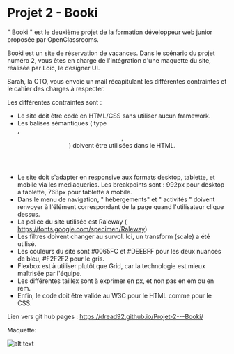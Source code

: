 # Projet 2 - Booki

" Booki " est le deuxième projet de la formation développeur web junior proposée par OpenClassrooms. 

Booki est un site de réservation de vacances. 
Dans le scénario du projet numéro 2, vous êtes en charge de l'intégration d'une maquette du site, réalisée par Loic, le designer UI.

Sarah, la CTO, vous envoie un mail récapitulant les différentes contraintes et le cahier des charges à respecter. 

Les différentes contraintes sont : 

- Le site doit être codé en HTML/CSS sans utiliser aucun framework. 
- Les balises sémantiques ( type <main>, <header>, <nav> ) doivent être utilisées dans le HTML.
- Le site doit s'adapter en responsive aux formats desktop, tablette, et mobile via les mediaqueries. Les breakpoints sont : 992px pour desktop à tablette, 768px pour tablette à mobile. 
- Dans le menu de navigation, " hébergements" et " activités " doivent renvoyer à l'élément correspondant de la page quand l'utilisateur clique dessus. 
- La police du site utilisée est Raleway ( https://fonts.google.com/specimen/Raleway)
- Les filtres doivent changer au survol. Ici, un transform (scale) a été utilisé.
- Les couleurs du site sont #0065FC et #DEEBFF pour les deux nuances de bleu, #F2F2F2 pour le gris.
- Flexbox est à utiliser plutôt que Grid, car la technologie est mieux maîtrisée par l'équipe.
- Les différentes taillex sont à exprimer en px, et non pas en em ou en rem.
- Enfin, le code doit être valide au W3C pour le HTML comme pour le CSS.


Lien vers git hub pages : https://dread92.github.io/Projet-2---Booki/



Maquette:

![alt text](https://user-images.githubusercontent.com/108698167/184548351-a91a1951-6c31-449e-8d4d-3256d58cc9e4.png)

